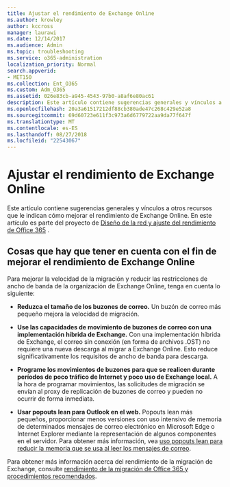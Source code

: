 ```yaml
---
title: Ajustar el rendimiento de Exchange Online
ms.author: krowley
author: kccross
manager: laurawi
ms.date: 12/14/2017
ms.audience: Admin
ms.topic: troubleshooting
ms.service: o365-administration
localization_priority: Normal
search.appverid:
- MET150
ms.collection: Ent_O365
ms.custom: Adm_O365
ms.assetid: 026e83cb-a945-4543-97b0-a8af6e80ac61
description: Este artículo contiene sugerencias generales y vínculos a otros recursos que le indican cómo mejorar el rendimiento de Exchange Online.
ms.openlocfilehash: 20a3a61517212df88cb380ade47c268c429e52a8
ms.sourcegitcommit: 69d60723e611f3c973a6d6779722aa9da77f647f
ms.translationtype: MT
ms.contentlocale: es-ES
ms.lasthandoff: 08/27/2018
ms.locfileid: "22543067"
---
```

# <a name="tune-exchange-online-performance"></a>Ajustar el rendimiento de Exchange Online

Este artículo contiene sugerencias generales y vínculos a otros recursos que le indican cómo mejorar el rendimiento de Exchange Online. En este artículo es parte del proyecto de [Diseño de la red y ajuste del rendimiento de Office 365](https://aka.ms/tune) .
   
## <a name="things-to-consider-in-order-to-improve-exchange-online-performance"></a>Cosas que hay que tener en cuenta con el fin de mejorar el rendimiento de Exchange Online

Para mejorar la velocidad de la migración y reducir las restricciones de ancho de banda de la organización de Exchange Online, tenga en cuenta lo siguiente:
  
- **Reduzca el tamaño de los buzones de correo.** Un buzón de correo más pequeño mejora la velocidad de migración. 
    
- **Use las capacidades de movimiento de buzones de correo con una implementación híbrida de Exchange.** Con una implementación híbrida de Exchange, el correo sin conexión (en forma de archivos .OST) no requiere una nueva descarga al migrar a Exchange Online. Esto reduce significativamente los requisitos de ancho de banda para descarga. 
    
- **Programe los movimientos de buzones para que se realicen durante períodos de poco tráfico de Internet y poco uso de Exchange local.** A la hora de programar movimientos, las solicitudes de migración se envían al proxy de replicación de buzones de correo y pueden no ocurrir de forma inmediata. 
    
- **Usar popouts lean para Outlook en el web.** Popouts lean más pequeños, proporcionar menos versiones con uso intensivo de memoria de determinados mensajes de correo electrónico en Microsoft Edge o Internet Explorer mediante la representación de algunos componentes en el servidor. Para obtener más información, vea [uso popouts lean para reducir la memoria que se usa al leer los mensajes de correo](https://support.office.com/article/a6d6ba01-2562-4c3d-a8f1-78748dd506cf).
    
Para obtener más información acerca del rendimiento de la migración de Exchange, consulte [rendimiento de la migración de Office 365 y procedimientos recomendados](https://support.office.com/article/d9acb371-fd6c-4c14-aa8e-db5cbe39aa57).
  

